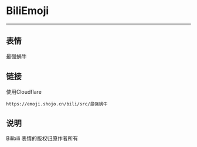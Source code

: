 # BiliEmoji
---
## 表情
最强蜗牛
## 链接
使用Cloudflare
```
https://emoji.shojo.cn/bili/src/最强蜗牛
```
## 说明
Bilibili 表情的版权归原作者所有
